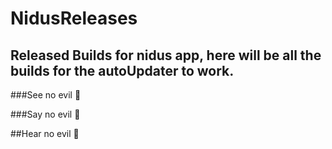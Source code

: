 # NidusReleases

## Released Builds for nidus app, here will be all the builds for the autoUpdater to work.

###See no evil :japanese_goblin:

###Say no evil :japanese_goblin:

##Hear no evil :japanese_goblin: 
